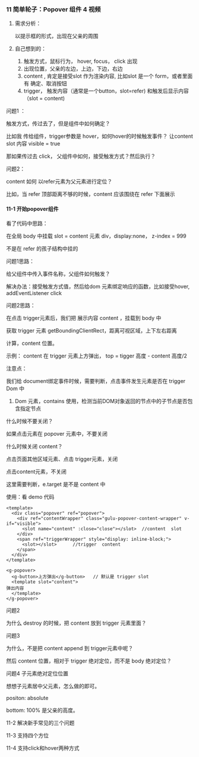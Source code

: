 ### 11 简单轮子：Popover 组件 4 视频

1. 需求分析：

   以提示框的形式，出现在父亲的周围

2. 自己想到的：

   1. 触发方式，鼠标行为， hover, focus， click 出现
   2. 出现位置，父亲的左边，上边，下边，右边
   3. content , 肯定是接受slot 作为渲染内容,  比如slot 是一个 form，或者里面有 确定、取消按钮
   4. trigger， 触发内容（通常是一个button，slot=refer) 和触发后显示内容（slot = content)

问题1 ：

触发方式，传过去了，但是组件中如何确定？

比如我 传给组件，trigger参数是 hover，如何hover的时候触发事件？ 让content slot 内容 visible = true

那如果传过去 click， 父组件中如何，接受触发方式？然后执行？



问题2：

content 如何 以refer元素为父元素进行定位？

比如，当 refer 顶部距离不够的时候，content 应该围绕在 refer 下面展示



#### 11-1 开始popover组件

看了代码中思路：

在全局 body 中挂载 slot = content 元素 div，display:none， z-index = 999

不是在 refer 的孩子结构中挂的



问题1思路：

给父组件中传入事件名称，父组件如何触发？

解决办法：接受触发方式值，然后给dom 元素绑定响应的函数，比如接受hover, addEventListener click



问题2思路：

在点击 trigger元素后，我们把 展示内容 content ，挂载到 body 中

获取 trigger 元素 getBoundingClientRect，距离可视区域，上下左右距离

 计算，content 位置。

示例： content 在 trigger 元素上方弹出， top = tigger  高度 - content 高度/2





注意点：

我们给 document绑定事件时候，需要判断，点击事件发生元素是否在 trigger Dom 中

1. Dom 元素，contains 使用，检测当前DOM对象返回的节点中的子节点是否包含指定节点



什么时候不要关闭？

如果点击元素在 popover 元素中，不要关闭



什么时候关闭 content？

 点击页面其他区域元素、点击 trigger元素，关闭

点击content元素，不关闭

这里需要判断，e.target 是不是 content 中



使用：看 demo 代码

```vue
<template>
  <div class="popover" ref="popover">
    <div ref="contentWrapper" class="gulu-popover-content-wrapper" v-if="visible">
      <slot name="content" :close="close"></slot>  //content  slot 
    </div>
    <span ref="triggerWrapper" style="display: inline-block;">
      <slot></slot>      //trigger  content 
    </span>
  </div>
</template>

<g-popover>
  <g-button>上方弹出</g-button>   // 默认是 trigger slot
  <template slot="content">
弹出内容
  </template>
</g-popover>
```



问题2

为什么 destroy 的时候，把 content 放到  trigger 元素里面？



问题3

为什么，不是把 content  append 到 trigger元素中呢？

然后 content 位置，相对于 trigger 绝对定位，而不是 body 绝对定位？



问题4 子元素绝对定位位置

想想子元素居中父元素，怎么做的即可。

positon: absolute

bottom: 100%    是父亲的高度。



11-2 解决新手常见的三个问题

11-3 支持四个方位

11-4 支持click和hover两种方式